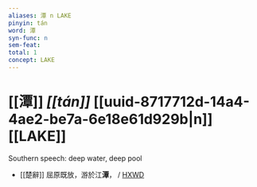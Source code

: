 ```yaml
---
aliases: 潭 n LAKE
pinyin: tán
word: 潭
syn-func: n
sem-feat: 
total: 1
concept: LAKE 
---
```

# [[潭]] *[[tán]]*  [[uuid-8717712d-14a4-4ae2-be7a-6e18e61d929b|n]] [[LAKE]]
Southern speech: deep water, deep pool
 - [[楚辭]] 屈原既放，游於江**潭**， / [HXWD](https://hxwd.org/textview.html?location=KR4a0001_tls_007-1a.3)